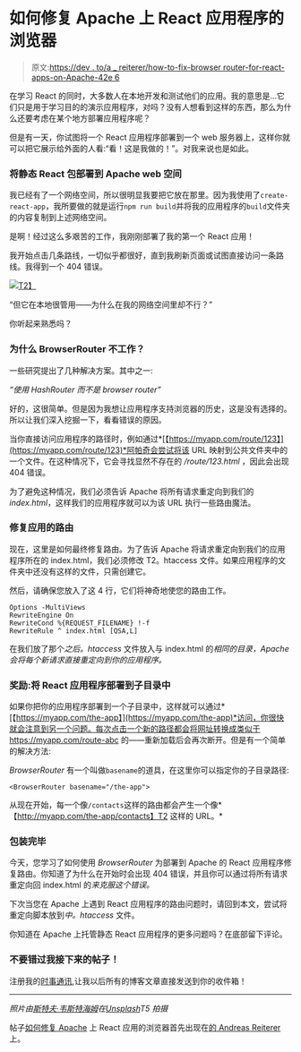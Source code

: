 # 如何修复 Apache 上 React 应用程序的浏览器

> 原文:[https://dev . to/a _ reiterer/how-to-fix-browser router-for-react-apps-on-Apache-42e 6](https://dev.to/a_reiterer/how-to-fix-browserrouter-for-react-apps-on-apache-42e6)

在学习 React 的同时，大多数人在本地开发和测试他们的应用。我的意思是…它们只是用于学习目的的演示应用程序，对吗？没有人想看到这样的东西，那么为什么还要考虑在某个地方部署应用程序呢？

但是有一天，你试图将一个 React 应用程序部署到一个 web 服务器上，这样你就可以把它展示给外面的人看:“看！这是我做的！”。对我来说也是如此。

### [](#deploying-a-static-react-bundle-to-an-apache-web-space)将静态 React 包部署到 Apache web 空间

我已经有了一个网络空间，所以很明显我要把它放在那里。因为我使用了`create-react-app`，我所要做的就是运行`npm run build`并将我的应用程序的`build`文件夹的内容复制到上述网络空间。

是啊！经过这么多艰苦的工作，我刚刚部署了我的第一个 React 应用！

我开始点击几条路线，一切似乎都很好，直到我刷新页面或试图直接访问一条路线。我得到一个 404 错误。

[![](../Images/9dd15f83f172a67078458a251a789b09.png)T2】](https://res.cloudinary.com/practicaldev/image/fetch/s--4i7olYr9--/c_limit%2Cf_auto%2Cfl_progressive%2Cq_auto%2Cw_880/https://i2.wp.com/www.andreasreiterer.at/wp-content/uploads/2018/11/oopsnotfound.jpg%3Fresize%3D660%252C92%26ssl%3D1)

“但它在本地很管用——为什么在我的网络空间里却不行？”

你听起来熟悉吗？

### [](#why-is-browserrouter-not-working)为什么 BrowserRouter 不工作？

一些研究提出了几种解决方案。其中之一:

*“使用 HashRouter 而不是 browser router”*

好的，这很简单。但是因为我想让应用程序支持浏览器的历史，这是没有选择的。所以让我们深入挖掘一下，看看错误的原因。

当你直接访问应用程序的路径时，例如通过*[【https://myapp.com/route/123】](https://myapp.com/route/123)*阿帕奇会尝试将该 URL 映射到公共文件夹中的一个文件。在这种情况下，它会寻找显然不存在的 */route/123.html* ，因此会出现 404 错误。

为了避免这种情况，我们必须告诉 Apache 将所有请求重定向到我们的*index.html*，这样我们的应用程序就可以为该 URL 执行一些路由魔法。

### [](#fixing-the-apps-routing)修复应用的路由

现在，这里是如何最终修复路由。为了告诉 Apache 将请求重定向到我们的应用程序所在的 index.html，我们必须修改 T2。htaccess 文件。如果应用程序的文件夹中还没有这样的文件，只需创建它。

然后，请确保您放入了这 4 行，它们将神奇地使您的路由工作。

```
Options -MultiViews
RewriteEngine On
RewriteCond %{REQUEST_FILENAME} !-f
RewriteRule ^ index.html [QSA,L] 
```

在我们放了那个*之后。htaccess* 文件放入与 index.html 的*相同的目录，Apache 会将每个新请求直接重定向到你的应用程序。*

### [](#bonus-deploying-the-react-app-to-a-sub-directory)奖励:将 React 应用程序部署到子目录中

如果你把你的应用程序部署到一个子目录中，这样就可以通过*[【https://myapp.com/the-app】](https://myapp.com/the-app)*访问，你很快就会注意到另一个问题。每次点击一个新的路径都会将网址转换成类似于 https://myapp.com/route-abc 的——重新加载后会再次断开。但是有一个简单的解决方法:

*BrowserRouter* 有一个叫做`basename`的道具，在这里你可以指定你的子目录路径:

`<BrowserRouter basename="/the-app">`

从现在开始，每一个像`/contacts`这样的路由都会产生一个像*【http://myapp.com/the-app/contacts】T2 这样的 URL。*

### [](#wrapping-up)包装完毕

今天，您学习了如何使用 *BrowserRouter* 为部署到 Apache 的 React 应用程序修复路由。你知道了为什么在开始时会出现 404 错误，并且你可以通过将所有请求重定向回 index.html 的*来克服这个错误。*

下次当您在 Apache 上遇到 React 应用程序的路由问题时，请回到本文，尝试将重定向脚本放到*中。htaccess* 文件。

你知道在 Apache 上托管静态 React 应用程序的更多问题吗？在底部留下评论。

### [](#dont-miss-my-next-posts)不要错过我接下来的帖子！

注册我的[时事通讯](https://www.andreasreiterer.at/dev-newsletter/),让我以后所有的博客文章直接发送到你的收件箱！

* * *

*照片由[斯特夫·韦斯特海姆](https://unsplash.com/photos/ZGH6xd3usAs?utm_source=unsplash&utm_medium=referral&utm_content=creditCopyText)在[Unsplash](https://unsplash.com/search/photos/server?utm_source=unsplash&utm_medium=referral&utm_content=creditCopyText)T5 拍摄*

帖子[如何修复 Apache](https://www.andreasreiterer.at/fix-browserrouter-on-apache/) 上 React 应用的浏览器首先出现在[的 Andreas Reiterer](https://www.andreasreiterer.at) 上。